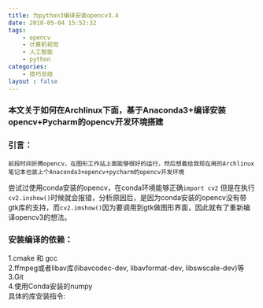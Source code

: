 ```yaml
---
title: 为python3编译安装opencv3.4
date: 2018-05-04 15:52:32
tags: 
    - opencv
    - 计算机视觉
    - 人工智能
    - python 
categories:
    - 技巧总结
layout : false
---
```


### 本文关于如何在Archlinux下面，基于Anaconda3+编译安装opencv+Pycharm的opencv开发环境搭建
### 引言：  
    前段时间折腾opencv，在图形工作站上面能够很好的运行，然后想着给我现在用的Archlinux笔记本也装上个Anaconda3+opencv+pycharm的opencv开发环境 
尝试过使用conda安装的opencv，在conda环境能够正确```import cv2```  但是在执行```cv2.inshow()```时候就会报错，分析原因后，是因为conda安装的opencv没有带gtk库的支持，而```cv2.imshow()```因为要调用到gtk做图形界面，因此就有了重新编译opencv3的想法。  

### 安装编译的依赖：  
1.cmake 和 gcc  
2.ffmpeg或者libav库(libavcodec-dev, libavformat-dev, libswscale-dev)等
3.Git  
4.使用Conda安装的numpy  
具体的库安装指令:
```sudo pacman -S cmake ffmpeg libdc1394 libgphoto2 gtkglext hdf5 